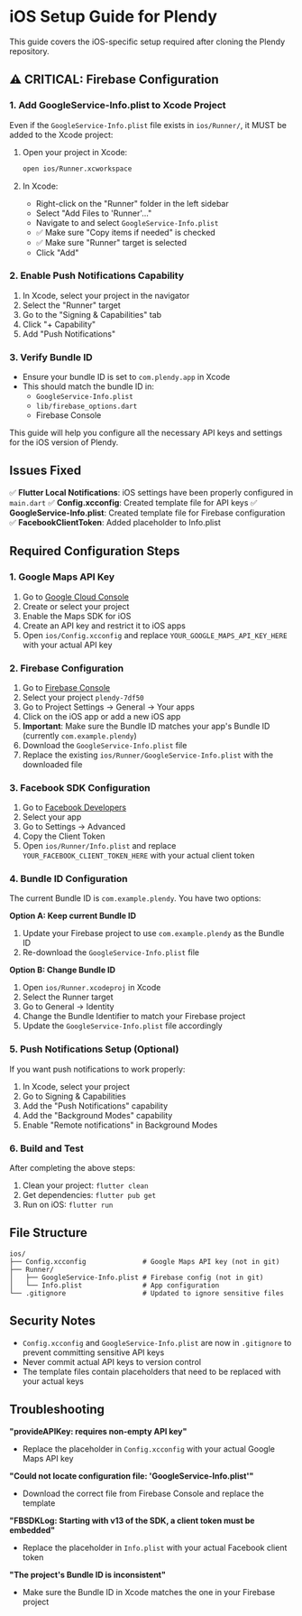 # iOS Setup Guide for Plendy

This guide covers the iOS-specific setup required after cloning the Plendy repository.

## ⚠️ CRITICAL: Firebase Configuration

### 1. Add GoogleService-Info.plist to Xcode Project
Even if the `GoogleService-Info.plist` file exists in `ios/Runner/`, it MUST be added to the Xcode project:

1. Open your project in Xcode:
   ```bash
   open ios/Runner.xcworkspace
   ```

2. In Xcode:
   - Right-click on the "Runner" folder in the left sidebar
   - Select "Add Files to 'Runner'..."
   - Navigate to and select `GoogleService-Info.plist`
   - ✅ Make sure "Copy items if needed" is checked
   - ✅ Make sure "Runner" target is selected
   - Click "Add"

### 2. Enable Push Notifications Capability
1. In Xcode, select your project in the navigator
2. Select the "Runner" target
3. Go to the "Signing & Capabilities" tab
4. Click "+ Capability"
5. Add "Push Notifications"

### 3. Verify Bundle ID
- Ensure your bundle ID is set to `com.plendy.app` in Xcode
- This should match the bundle ID in:
  - `GoogleService-Info.plist`
  - `lib/firebase_options.dart`
  - Firebase Console

This guide will help you configure all the necessary API keys and settings for the iOS version of Plendy.

## Issues Fixed

✅ **Flutter Local Notifications**: iOS settings have been properly configured in `main.dart`
✅ **Config.xcconfig**: Created template file for API keys
✅ **GoogleService-Info.plist**: Created template file for Firebase configuration
✅ **FacebookClientToken**: Added placeholder to Info.plist

## Required Configuration Steps

### 1. Google Maps API Key

1. Go to [Google Cloud Console](https://console.cloud.google.com/)
2. Create or select your project
3. Enable the Maps SDK for iOS
4. Create an API key and restrict it to iOS apps
5. Open `ios/Config.xcconfig` and replace `YOUR_GOOGLE_MAPS_API_KEY_HERE` with your actual API key

### 2. Firebase Configuration

1. Go to [Firebase Console](https://console.firebase.google.com/)
2. Select your project `plendy-7df50`
3. Go to Project Settings → General → Your apps
4. Click on the iOS app or add a new iOS app
5. **Important**: Make sure the Bundle ID matches your app's Bundle ID (currently `com.example.plendy`)
6. Download the `GoogleService-Info.plist` file
7. Replace the existing `ios/Runner/GoogleService-Info.plist` with the downloaded file

### 3. Facebook SDK Configuration

1. Go to [Facebook Developers](https://developers.facebook.com/)
2. Select your app
3. Go to Settings → Advanced
4. Copy the Client Token
5. Open `ios/Runner/Info.plist` and replace `YOUR_FACEBOOK_CLIENT_TOKEN_HERE` with your actual client token

### 4. Bundle ID Configuration

The current Bundle ID is `com.example.plendy`. You have two options:

**Option A: Keep current Bundle ID**
1. Update your Firebase project to use `com.example.plendy` as the Bundle ID
2. Re-download the `GoogleService-Info.plist` file

**Option B: Change Bundle ID**
1. Open `ios/Runner.xcodeproj` in Xcode
2. Select the Runner target
3. Go to General → Identity
4. Change the Bundle Identifier to match your Firebase project
5. Update the `GoogleService-Info.plist` file accordingly

### 5. Push Notifications Setup (Optional)

If you want push notifications to work properly:

1. In Xcode, select your project
2. Go to Signing & Capabilities
3. Add the "Push Notifications" capability
4. Add the "Background Modes" capability
5. Enable "Remote notifications" in Background Modes

### 6. Build and Test

After completing the above steps:

1. Clean your project: `flutter clean`
2. Get dependencies: `flutter pub get`
3. Run on iOS: `flutter run`

## File Structure

```
ios/
├── Config.xcconfig              # Google Maps API key (not in git)
├── Runner/
│   ├── GoogleService-Info.plist # Firebase config (not in git)
│   └── Info.plist               # App configuration
└── .gitignore                   # Updated to ignore sensitive files
```

## Security Notes

- `Config.xcconfig` and `GoogleService-Info.plist` are now in `.gitignore` to prevent committing sensitive API keys
- Never commit actual API keys to version control
- The template files contain placeholders that need to be replaced with your actual keys

## Troubleshooting

**"provideAPIKey: requires non-empty API key"**
- Replace the placeholder in `Config.xcconfig` with your actual Google Maps API key

**"Could not locate configuration file: 'GoogleService-Info.plist'"**
- Download the correct file from Firebase Console and replace the template

**"FBSDKLog: Starting with v13 of the SDK, a client token must be embedded"**
- Replace the placeholder in `Info.plist` with your actual Facebook client token

**"The project's Bundle ID is inconsistent"**
- Make sure the Bundle ID in Xcode matches the one in your Firebase project 